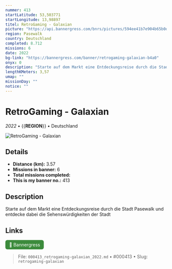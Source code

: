 ```yaml
---
nummer: 413
startLatitude: 53,503771
startLongitude: 13,98897
titel: RetroGaming - Galaxian
picture: "https://api.bannergress.com/bnrs/pictures/594ee41b7e904b65b0d747e41be5b40c"
region: Pasewalk
country: Deutschland
completed: 8.712
missions: 6
date: 2022
bg-link: "https://bannergress.com/banner/retrogaming-galaxian-b4a0"
onyx: 0
description: "Starte auf dem Markt eine Entdeckungsreise durch die Stadt Pasewalk und entdecke dabei die Sehenswürdigkeiten der Stadt"
lengthKMeters: 3,57
umap: ""
missionDay: ""
notice: ""
---
```

# RetroGaming - Galaxian

*2022* • {{__REGION__}} • Deutschland

![RetroGaming - Galaxian](https://api.bannergress.com/bnrs/pictures/594ee41b7e904b65b0d747e41be5b40c)



## Details
- **Distance (km):** 3.57
- **Missions in banner:** 6
- **Total missions completed:** 
- **This is my banner no.:** 413



## Description
Starte auf dem Markt eine Entdeckungsreise durch die Stadt Pasewalk und entdecke dabei die Sehenswürdigkeiten der Stadt



## Links
<a href="https://bannergress.com/banner/retrogaming-galaxian-b4a0" target="_blank" style="display:inline-block;margin-right:8px;padding:6px 12px;background:#3c8b3c;color:#fff;text-decoration:none;border-radius:6px;">🔗 Bannergress</a>



> File: `000413_retrogaming-galaxian_2022.md` • #000413 • Slug: `retrogaming-galaxian`
